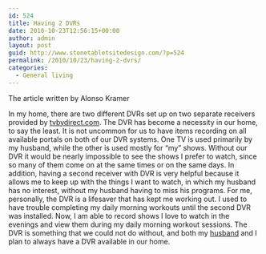 ```yaml
---
id: 524
title: Having 2 DVRs
date: 2010-10-23T12:56:15+00:00
author: admin
layout: post
guid: http://www.stonetabletsitedesign.com/?p=524
permalink: /2010/10/23/having-2-dvrs/
categories:
  - General living
---
```

The article written by Alonso Kramer

In my home, there are two different DVRs set up on two separate receivers provided by [tvbydirect.com](http://www.tvbydirect.com/directv-deals.html). The DVR has become a necessity in our home, to say the least. It is not uncommon for us to have items recording on all available portals on both of our DVR systems. One TV is used primarily by my husband, while the other is used mostly for &#8220;my&#8221; shows. Without our DVR it would be nearly impossible to see the shows I prefer to watch, since so many of them come on at the same times or on the same days. In addition, having a second receiver with DVR is very helpful because it allows me to keep up with the things I want to watch, in which my husband has no interest, without my husband having to miss his programs. For me, personally, the DVR is a lifesaver that has kept me working out. I used to have trouble completing my daily morning workouts until the second DVR was installed. Now, I am able to record shows I love to watch in the evenings and view them during my daily morning workout sessions. The DVR is something that we could not do without, and both my [husband](http://thehusbandblog.wordpress.com/) and I plan to always have a DVR available in our home.